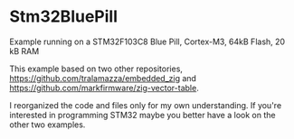 # Stm32BluePill
Example running on a STM32F103C8 Blue Pill, Cortex-M3, 64kB Flash, 20 kB RAM

This example based on two other repositories, https://github.com/tralamazza/embedded_zig and https://github.com/markfirmware/zig-vector-table.

I reorganized the code and files only for my own understanding. If you're interested in programming STM32 maybe you better have a look on the other two examples.
